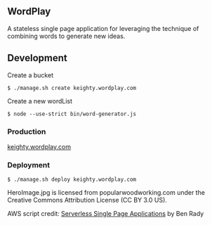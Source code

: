 ## WordPlay

A stateless single page application for leveraging the technique of combining words to generate new ideas.

## Development
Create a bucket

```
$ ./manage.sh create keighty.wordplay.com
```

Create a new wordList

```
$ node --use-strict bin/word-generator.js
```

### Production
[keighty.wordplay.com](http://keighty.wordplay.com.s3-website-us-east-1.amazonaws.com)

### Deployment
```
$ ./manage.sh deploy keighty.wordplay.com
```

HeroImage.jpg is licensed from popularwoodworking.com under the Creative Commons Attribution License (CC BY 3.0 US).

AWS script credit: [Serverless Single Page Applications](https://pragprog.com/book/brapps/serverless-single-page-apps) by Ben Rady
